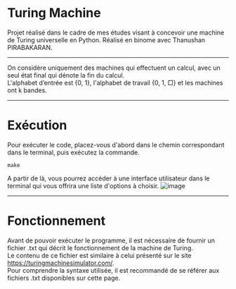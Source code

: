# Turing Machine
Projet réalisé dans le cadre de mes études visant à concevoir une machine de Turing universelle en Python.
Réalisé en binome avec Thanushan PIRABAKARAN.

---

On considère uniquement des machines qui effectuent un calcul, avec un seul état final qui dénote la fin du calcul.  
L'alphabet d’entrée est {0, 1}, l'alphabet de travail {0, 1, □} et les machines ont k bandes.

---
# Exécution
Pour exécuter le code, placez-vous d'abord dans le chemin correspondant dans le terminal, puis exécutez la commande.
```
make
```
A partir de là, vous pourrez accéder à une interface utilisateur dans le terminal qui vous offrira une liste d'options à choisir.
![image](https://user-images.githubusercontent.com/72187742/233807525-ded342ad-a21f-4e53-929c-a7a1beffa855.png)

---
# Fonctionnement
Avant de pouvoir exécuter le programme, il est nécessaire de fournir un fichier .txt qui décrit le fonctionnement de la machine de Turing.  
Le contenu de ce fichier est similaire à celui présenté sur le site https://turingmachinesimulator.com/.  
Pour comprendre la syntaxe utilisée, il est recommandé de se référer aux fichiers .txt disponibles sur cette page.
